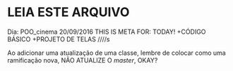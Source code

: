# LEIA ESTE ARQUIVO
Dia: POO_cinema 20/09/2016
THIS IS META FOR: TODAY!
+CÓDIGO BÁSICO
+PROJETO DE TELAS
////s

Ao adicionar uma atualização de uma classe, lembre de colocar como uma ramificação nova, NÃO ATUALIZE O *master*, OKAY?

